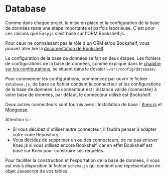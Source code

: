 # Database

Comme dans chaque projet, la mise en place et la configuration de la base de données reste une étape importante et parfois laborieuse. C'est pour ces raisons que Easy.js s'est basé sur l'ORM Bookshelf.js.

Pour ceux ne connaissant pas le rôle d'un ORM et/ou Bookshelf, vous pouvez aller lire la [documentation de Bookshelf](http://bookshelfjs.org).

La configuration de la base de données se fait en deux étapes.
Les fichiers de configurations de la base de données, comme expliqué dans le [chapitre sur les configurations](configurations.md), se situent dans le dossier `~/src/config/database/`.

Pour commencer les configurations, commencez par ouvrir le fichier `database.js`, de base ce fichier contient le connecteur et les configurations de la base de données. Le connecteur est l'instance valide (connectée) à votre base de données, par défaut, le connecteur utilisé est Bookshelf.

Deux autres connecteurs sont fournis avec l'installation de base : [Knex.js](http://knexjs.org) et [Mongoose](http://mongoosejs.com).

Attention si :
- Si vous décidez d'utiliser autre connecteur, il faudra penser à adapter votre code Repository.
- Vous décidez de supprimer un ou des connecteurs, de ne pas enlever Knex.js si vous utilisez encore Bookshelf, car en effet Bookshelf est basé sur Knex pour construire ses requêtes.

Pour faciliter la construction et l'exportation de la base de données, il vous est mis à disposition le fichier `schema.js` qui contient une représentation en objet Javascript de vos tables